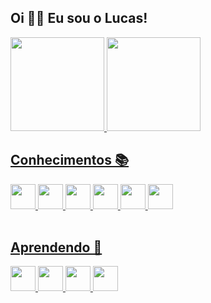 ## Oi 👋🏽 Eu sou o Lucas! ## 

<div>
  <a href="https://github.com/strFelix">
  <img height="150em" src="https://github-readme-stats.vercel.app/api?username=strfelix&show_icons=true&theme=dark&include_all_commits=true&count_private=true" />
  <img height="150em" src="https://github-readme-stats.vercel.app/api/top-langs/?username=strfelix&layout=compact&langs_count=7&theme=dark" />
</div>

## Conhecimentos 📚 ##
<div display="flex" flex-direction="row">
  <img src="https://cdn.jsdelivr.net/gh/devicons/devicon/icons/html5/html5-original.svg" width="40" height="40" />
  <img src="https://cdn.jsdelivr.net/gh/devicons/devicon/icons/css3/css3-original.svg" width="40" height="40" />
  <img src="https://cdn.jsdelivr.net/gh/devicons/devicon/icons/javascript/javascript-original.svg" width="40" height="40" />
  <img src="https://cdn.jsdelivr.net/gh/devicons/devicon/icons/c/c-original.svg" width="40" height="40"/>
  <img src="https://cdn.jsdelivr.net/gh/devicons/devicon/icons/linux/linux-original.svg" width="40" height="40" />
  <img src="https://cdn.jsdelivr.net/gh/devicons/devicon/icons/git/git-original.svg" width="40" height="40" />
</div>
<br>

## Aprendendo 🌱 ##
<div display="flex" flex-direction="row">
  <img src="https://cdn.jsdelivr.net/gh/devicons/devicon/icons/nodejs/nodejs-original.svg" width="40" height="40" />
  <img src="https://cdn.jsdelivr.net/gh/devicons/devicon/icons/npm/npm-original-wordmark.svg" width="40" height="40" />
  <img src="https://cdn.jsdelivr.net/gh/devicons/devicon/icons/angularjs/angularjs-original.svg" width="40" height="40" />
  <img src="https://cdn.jsdelivr.net/gh/devicons/devicon/icons/csharp/csharp-original.svg" width="40" height="40" />     
</div>
<br>
